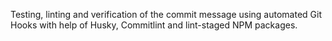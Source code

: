 Testing, linting and verification of the commit message using automated Git Hooks with help of Husky, Commitlint and lint-staged NPM packages.
